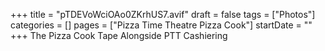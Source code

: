 +++
title = "pTDEVoWciOAo0ZKrhUS7.avif"
draft = false
tags = ["Photos"]
categories = []
pages = ["Pizza Time Theatre Pizza Cook"]
startDate = ""
+++
The Pizza Cook Tape Alongside PTT Cashiering
